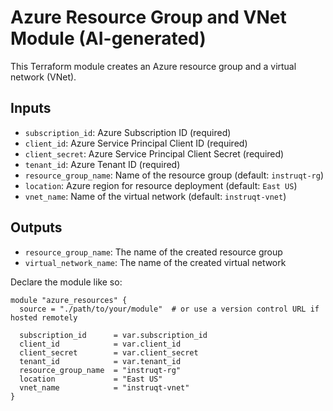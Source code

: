 # Azure Resource Group and VNet Module (AI-generated)

This Terraform module creates an Azure resource group and a virtual network (VNet).

## Inputs

- `subscription_id`: Azure Subscription ID (required)
- `client_id`: Azure Service Principal Client ID (required)
- `client_secret`: Azure Service Principal Client Secret (required)
- `tenant_id`: Azure Tenant ID (required)
- `resource_group_name`: Name of the resource group (default: `instruqt-rg`)
- `location`: Azure region for resource deployment (default: `East US`)
- `vnet_name`: Name of the virtual network (default: `instruqt-vnet`)

## Outputs

- `resource_group_name`: The name of the created resource group
- `virtual_network_name`: The name of the created virtual network

Declare the module like so:
```
module "azure_resources" {
  source = "./path/to/your/module"  # or use a version control URL if hosted remotely

  subscription_id      = var.subscription_id
  client_id            = var.client_id
  client_secret        = var.client_secret
  tenant_id            = var.tenant_id
  resource_group_name  = "instruqt-rg"
  location             = "East US"
  vnet_name            = "instruqt-vnet"
}
```
